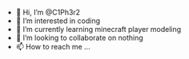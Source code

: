 - 👋 Hi, I’m @C1Ph3r2
- 👀 I’m interested in coding
- 🌱 I’m currently learning minecraft player modeling
- 💞️ I’m looking to collaborate on nothing
- 📫 How to reach me ...

<!---
C1Ph3r2/C1Ph3r2 is a ✨ special ✨ repository because its `README.md` (this file) appears on your GitHub profile.
You can click the Preview link to take a look at your changes.
--->
